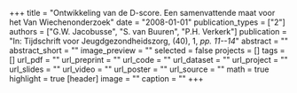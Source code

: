 +++
title = "Ontwikkeling van de D-score. Een samenvattende maat voor het Van Wiechenonderzoek"
date = "2008-01-01"
publication_types = ["2"]
authors = ["G.W. Jacobusse", "S. van Buuren", "P.H. Verkerk"]
publication = "In: Tijdschrift voor Jeugdgezondheidszorg, (40), 1, _pp. 11--14_"
abstract = ""
abstract_short = ""
image_preview = ""
selected = false
projects = []
tags = []
url_pdf = ""
url_preprint = ""
url_code = ""
url_dataset = ""
url_project = ""
url_slides = ""
url_video = ""
url_poster = ""
url_source = ""
math = true
highlight = true
[header]
image = ""
caption = ""
+++
